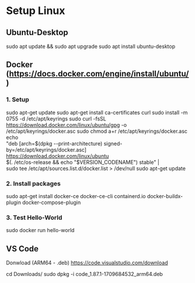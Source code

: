 # Setup Linux

## Ubuntu-Desktop

sudo apt update && sudo apt upgrade
sudo apt install ubuntu-desktop

## Docker (<a>https://docs.docker.com/engine/install/ubuntu/</a>)

### 1. Setup

sudo apt-get update
sudo apt-get install ca-certificates curl
sudo install -m 0755 -d /etc/apt/keyrings
sudo curl -fsSL https://download.docker.com/linux/ubuntu/gpg -o /etc/apt/keyrings/docker.asc
sudo chmod a+r /etc/apt/keyrings/docker.asc
echo \
  "deb [arch=$(dpkg --print-architecture) signed-by=/etc/apt/keyrings/docker.asc] https://download.docker.com/linux/ubuntu \
  $(. /etc/os-release && echo "$VERSION_CODENAME") stable" | \
  sudo tee /etc/apt/sources.list.d/docker.list > /dev/null
sudo apt-get update

### 2. Install packages

sudo apt-get install docker-ce docker-ce-cli containerd.io docker-buildx-plugin docker-compose-plugin

### 3. Test Hello-World

sudo docker run hello-world


## VS Code

Donwload (ARM64 - .deb)
https://code.visualstudio.com/download

cd Downloads/
sudo dpkg -i code_1.87.1-1709684532_arm64.deb 
